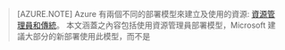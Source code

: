 > [AZURE.NOTE] Azure 有兩個不同的部署模型來建立及使用的資源:  [資源管理員和傳統](../resource-manager-deployment-model.md)。 本文涵蓋之內容包括使用資源管理員部署模型，Microsoft 建議大部分的新部署使用此模型，而不是




